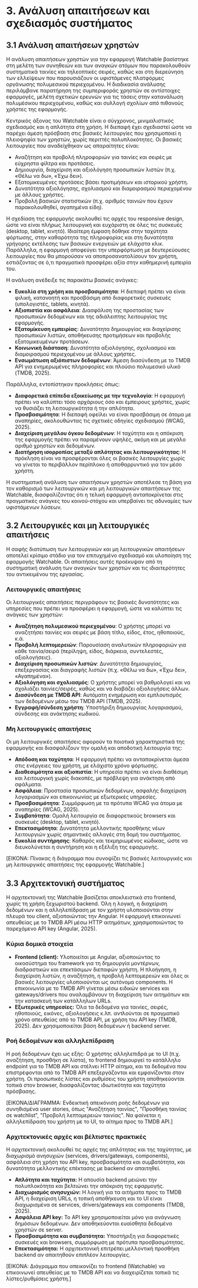 # 3. Ανάλυση απαιτήσεων και σχεδιασμός συστήματος

## 3.1 Ανάλυση απαιτήσεων χρηστών

Η ανάλυση απαιτήσεων χρηστών για την εφαρμογή Watchable βασίστηκε στη μελέτη των συνηθειών και των αναγκών ατόμων που παρακολουθούν συστηματικά ταινίες και τηλεοπτικές σειρές, καθώς και στη διερεύνηση των ελλείψεων που παρουσιάζουν οι υφιστάμενες πλατφόρμες οργάνωσης πολυμεσικού περιεχομένου. Η διαδικασία ανάλυσης περιλάμβανε παρατήρηση της συμπεριφοράς χρηστών σε αντίστοιχες εφαρμογές, μελέτη σχετικών ερευνών για τις τάσεις στην κατανάλωση πολυμέσικου περιεχομένου, καθώς και συλλογή σχολίων από πιθανούς χρήστες της εφαρμογής.

Κεντρικός άξονας του Watchable είναι ο σύγχρονος, μινιμαλιστικός σχεδιασμός και η απλότητα στη χρήση. Η διεπαφή έχει σχεδιαστεί ώστε να παρέχει άμεση πρόσβαση στις βασικές λειτουργίες που χρησιμοποιεί η πλειοψηφία των χρηστών, χωρίς περιττές πολυπλοκότητες. Οι βασικές λειτουργίες που αναδείχθηκαν ως απαραίτητες είναι:

-   Αναζήτηση και προβολή πληροφοριών για ταινίες και σειρές με εύχρηστα φίλτρα και προτάσεις.
-   Δημιουργία, διαχείριση και αξιολόγηση προσωπικών λιστών (π.χ. «Θέλω να δω», «Έχω δει»).
-   Εξατομικευμένες προτάσεις βάσει προτιμήσεων και ιστορικού χρήστη.
-   Δυνατότητα αξιολόγησης, σχολιασμού και διαμοιρασμού περιεχομένου με άλλους χρήστες.
-   Προβολή βασικών στατιστικών (π.χ. αριθμός ταινιών που έχουν παρακολουθηθεί, αγαπημένα είδη).

Η σχεδίαση της εφαρμογής ακολουθεί τις αρχές του responsive design, ώστε να είναι πλήρως λειτουργική και ευχάριστη σε όλες τις συσκευές (desktop, tablet, κινητό). Ιδιαίτερη έμφαση δόθηκε στην ταχύτητα φόρτωσης, στην καθαρότητα της πληροφορίας και στη δυνατότητα γρήγορης εκτέλεσης των βασικών ενεργειών με ελάχιστα κλικ. Παράλληλα, η εφαρμογή αποφεύγει την υπερφόρτωση με δευτερεύουσες λειτουργίες που θα μπορούσαν να αποπροσανατολίσουν τον χρήστη, εστιάζοντας σε ό,τι πραγματικά προσφέρει αξία στην καθημερινή εμπειρία του.

Η ανάλυση ανέδειξε τις παρακάτω βασικές ανάγκες:

-   **Ευκολία στη χρήση και προσβασιμότητα**: Η διεπαφή πρέπει να είναι φιλική, κατανοητή και προσβάσιμη από διαφορετικές συσκευές (υπολογιστές, tablets, κινητά).
-   **Αξιοπιστία και ασφάλεια**: Διασφάλιση της προστασίας των προσωπικών δεδομένων και της αδιάλειπτης λειτουργίας της εφαρμογής.
-   **Εξατομίκευση εμπειρίας**: Δυνατότητα δημιουργίας και διαχείρισης προσωπικών λιστών, αποθήκευσης προτιμήσεων και προβολής εξατομικευμένων προτάσεων.
-   **Κοινωνική διάσταση**: Δυνατότητα αξιολόγησης, σχολιασμού και διαμοιρασμού περιεχομένου με άλλους χρήστες.
-   **Ενσωμάτωση αξιόπιστων δεδομένων**: Άμεση διασύνδεση με το TMDB API για ενημερωμένες πληροφορίες και πλούσιο πολυμεσικό υλικό (TMDB, 2025).

Παράλληλα, εντοπίστηκαν προκλήσεις όπως:

-   **Διαφορετικά επίπεδα εξοικείωσης με την τεχνολογία**: Η εφαρμογή πρέπει να καλύπτει τόσο αρχάριους όσο και έμπειρους χρήστες, χωρίς να θυσιάζει τη λειτουργικότητα ή την απλότητα.
-   **Προσβασιμότητα**: Η διεπαφή οφείλει να είναι προσβάσιμη σε άτομα με αναπηρίες, ακολουθώντας τις σχετικές οδηγίες σχεδιασμού (WCAG, 2025).
-   **Διαχείριση μεγάλου όγκου δεδομένων**: Η ταχύτητα και η απόκριση της εφαρμογής πρέπει να παραμένουν υψηλές, ακόμη και με μεγάλο αριθμό χρηστών και δεδομένων.
-   **Διατήρηση ισορροπίας μεταξύ απλότητας και λειτουργικότητας**: Η πρόκληση είναι να προσφέρονται όλες οι βασικές λειτουργίες χωρίς να γίνεται το περιβάλλον περίπλοκο ή αποθαρρυντικό για τον μέσο χρήστη.

Η συστηματική ανάλυση των απαιτήσεων χρηστών αποτέλεσε τη βάση για τον καθορισμό των λειτουργικών και μη λειτουργικών απαιτήσεων της Watchable, διασφαλίζοντας ότι η τελική εφαρμογή ανταποκρίνεται στις πραγματικές ανάγκες του κοινού-στόχου και υπερβαίνει τις αδυναμίες των υφιστάμενων λύσεων.

## 3.2 Λειτουργικές και μη λειτουργικές απαιτήσεις

Η σαφής διατύπωση των λειτουργικών και μη λειτουργικών απαιτήσεων αποτελεί κρίσιμο στάδιο για τον επιτυχημένο σχεδιασμό και υλοποίηση της εφαρμογής Watchable. Οι απαιτήσεις αυτές προέκυψαν από τη συστηματική ανάλυση των αναγκών των χρηστών και τις ιδιαιτερότητες του αντικειμένου της εργασίας.

### Λειτουργικές απαιτήσεις

Οι λειτουργικές απαιτήσεις περιγράφουν τις βασικές δυνατότητες και υπηρεσίες που πρέπει να προσφέρει η εφαρμογή, ώστε να καλύπτει τις ανάγκες των χρηστών:

-   **Αναζήτηση πολυμεσικού περιεχομένου**: Ο χρήστης μπορεί να αναζητήσει ταινίες και σειρές με βάση τίτλο, είδος, έτος, ηθοποιούς, κ.ά.
-   **Προβολή λεπτομερειών**: Παρουσίαση αναλυτικών πληροφοριών για κάθε ταινία/σειρά (περίληψη, είδος, διάρκεια, συντελεστές, αξιολογήσεις).
-   **Διαχείριση προσωπικών λιστών**: Δυνατότητα δημιουργίας, επεξεργασίας και διαγραφής λιστών (π.χ. «Θέλω να δω», «Έχω δει», «Αγαπημένα»).
-   **Αξιολόγηση και σχολιασμός**: Ο χρήστης μπορεί να βαθμολογεί και να σχολιάζει ταινίες/σειρές, καθώς και να διαβάζει αξιολογήσεις άλλων.
-   **Διασύνδεση με TMDB API**: Αυτόματη ενημέρωση και εμπλουτισμός των δεδομένων μέσω του TMDB API (TMDB, 2025).
-   **Εγγραφή/σύνδεση χρήστη**: Υποστήριξη δημιουργίας λογαριασμού, σύνδεσης και ανάκτησης κωδικού.

### Μη λειτουργικές απαιτήσεις

Οι μη λειτουργικές απαιτήσεις αφορούν τα ποιοτικά χαρακτηριστικά της εφαρμογής και διασφαλίζουν την ομαλή και αποδοτική λειτουργία της:

-   **Απόδοση και ταχύτητα**: Η εφαρμογή πρέπει να ανταποκρίνεται άμεσα στις ενέργειες του χρήστη, με ελάχιστο χρόνο φόρτωσης.
-   **Διαθεσιμότητα και αξιοπιστία**: Η υπηρεσία πρέπει να είναι διαθέσιμη και λειτουργική χωρίς διακοπές, με πρόβλεψη για ανάκτηση από σφάλματα.
-   **Ασφάλεια**: Προστασία προσωπικών δεδομένων, ασφαλής διαχείριση λογαριασμών και επικοινωνίας με εξωτερικές υπηρεσίες.
-   **Προσβασιμότητα**: Συμμόρφωση με τα πρότυπα WCAG για άτομα με αναπηρίες (WCAG, 2025).
-   **Συμβατότητα**: Ομαλή λειτουργία σε διαφορετικούς browsers και συσκευές (desktop, tablet, κινητό).
-   **Επεκτασιμότητα**: Δυνατότητα μελλοντικής προσθήκης νέων λειτουργιών χωρίς σημαντικές αλλαγές στη δομή του συστήματος.
-   **Ευκολία συντήρησης**: Καθαρός και τεκμηριωμένος κώδικας, ώστε να διευκολύνεται η συντήρηση και η εξέλιξη της εφαρμογής.

[ΕΙΚΟΝΑ: Πίνακας ή διάγραμμα που συνοψίζει τις βασικές λειτουργικές και μη λειτουργικές απαιτήσεις της εφαρμογής Watchable.]

## 3.3 Αρχιτεκτονική συστήματος

Η αρχιτεκτονική της Watchable βασίζεται αποκλειστικά στο frontend, χωρίς τη χρήση ξεχωριστού backend. Όλη η λογική, η διαχείριση δεδομένων και η αλληλεπίδραση με τον χρήστη υλοποιούνται στην πλευρά του client, αξιοποιώντας την Angular. Η εφαρμογή επικοινωνεί απευθείας με το TMDB API μέσω HTTP αιτημάτων, χρησιμοποιώντας το παρεχόμενο API key (Angular, 2025).

### Κύρια δομικά στοιχεία

-   **Frontend (client):** Υλοποιείται με Angular, αξιοποιώντας το οικοσύστημα του framework για τη δημιουργία μοντέρνων, διαδραστικών και επεκτάσιμων διεπαφών χρήστη. Η πλοήγηση, η διαχείριση λιστών, η αναζήτηση, η προβολή λεπτομερειών και όλες οι βασικές λειτουργίες υλοποιούνται ως αυτόνομα components. Η επικοινωνία με το TMDB API γίνεται μέσω ειδικών services και gateways/drivers που αναλαμβάνουν τη διαχείριση των αιτημάτων και την κατασκευή των κατάλληλων URLs.
-   **Εξωτερικές υπηρεσίες:** Όλα τα δεδομένα για ταινίες, σειρές, ηθοποιούς, εικόνες, αξιολογήσεις κ.λπ. αντλούνται σε πραγματικό χρόνο απευθείας από το TMDB API, με χρήση του API key (TMDB, 2025). Δεν χρησιμοποιείται βάση δεδομένων ή backend server.

### Ροή δεδομένων και αλληλεπίδραση

Η ροή δεδομένων έχει ως εξής: Ο χρήστης αλληλεπιδρά με το UI (π.χ. αναζήτηση, προσθήκη σε λίστα), το frontend δημιουργεί το κατάλληλο endpoint για το TMDB API και στέλνει HTTP αίτημα, και τα δεδομένα που επιστρέφονται από το TMDB API επεξεργάζονται και εμφανίζονται στον χρήστη. Οι προσωπικές λίστες και ρυθμίσεις του χρήστη αποθηκεύονται τοπικά στον browser, διασφαλίζοντας ιδιωτικότητα και ταχύτητα πρόσβασης.

[ΕΙΚΟΝΑ/ΔΙΑΓΡΑΜΜΑ: Ενδεικτική απεικόνιση ροής δεδομένων για συνηθισμένα user stories, όπως "Αναζήτηση ταινίας", "Προσθήκη ταινίας σε watchlist", "Προβολή λεπτομερειών ταινίας". Να φαίνεται η αλληλεπίδραση του χρήστη με το UI, το αίτημα προς το TMDB API.]

### Αρχιτεκτονικές αρχές και βέλτιστες πρακτικές

Η αρχιτεκτονική ακολουθεί τις αρχές της απλότητας και της ταχύτητας, με διαχωρισμό ανησυχιών (services, drivers/gateways, components), ασφάλεια στη χρήση του API key, προσβασιμότητα και συμβατότητα, και δυνατότητα μελλοντικής επέκτασης με backend αν απαιτηθεί.

-   **Απλότητα και ταχύτητα:** Η απουσία backend μειώνει την πολυπλοκότητα και βελτιώνει την απόκριση της εφαρμογής.
-   **Διαχωρισμός ανησυχιών:** Η λογική για τα αιτήματα προς το TMDB API, η διαχείριση URLs, η τοπική αποθήκευση και το UI είναι διαχωρισμένα σε services, drivers/gateways και components (TMDB, 2025).
-   **Ασφάλεια API key:** Το API key χρησιμοποιείται μόνο για ανάγνωση δημόσιων δεδομένων. Δεν αποθηκεύονται ευαίσθητα δεδομένα χρηστών σε server.
-   **Προσβασιμότητα και συμβατότητα:** Υποστήριξη για διαφορετικές συσκευές και browsers, συμμόρφωση με πρότυπα προσβασιμότητας.
-   **Επεκτασιμότητα:** Η αρχιτεκτονική επιτρέπει μελλοντική προσθήκη backend αν απαιτηθούν επιπλέον λειτουργίες.

[ΕΙΚΟΝΑ: Διάγραμμα που απεικονίζει το frontend (Watchable) να επικοινωνεί απευθείας με το TMDB API και να διαχειρίζεται τοπικά τις λίστες/ρυθμίσεις χρήστη.]
